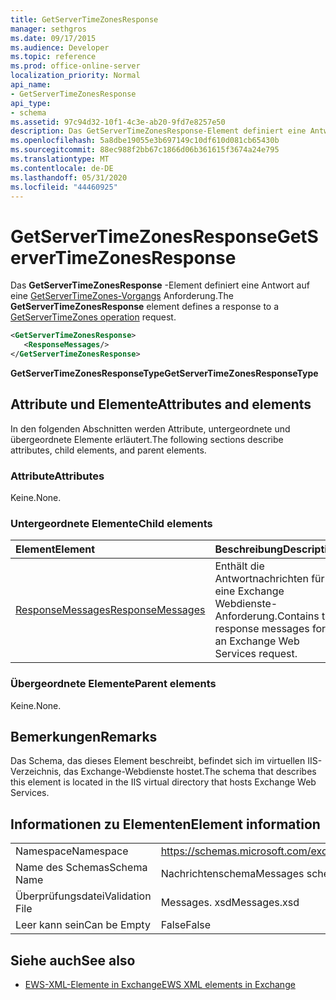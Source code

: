 ```yaml
---
title: GetServerTimeZonesResponse
manager: sethgros
ms.date: 09/17/2015
ms.audience: Developer
ms.topic: reference
ms.prod: office-online-server
localization_priority: Normal
api_name:
- GetServerTimeZonesResponse
api_type:
- schema
ms.assetid: 97c94d32-10f1-4c3e-ab20-9fd7e8257e50
description: Das GetServerTimeZonesResponse-Element definiert eine Antwort auf eine GetServerTimeZones-Vorgangsanforderung.
ms.openlocfilehash: 5a8dbe19055e3b697149c10df610d081cb65430b
ms.sourcegitcommit: 88ec988f2bb67c1866d06b361615f3674a24e795
ms.translationtype: MT
ms.contentlocale: de-DE
ms.lasthandoff: 05/31/2020
ms.locfileid: "44460925"
---
```

# <a name="getservertimezonesresponse"></a><span data-ttu-id="e5135-103">GetServerTimeZonesResponse</span><span class="sxs-lookup"><span data-stu-id="e5135-103">GetServerTimeZonesResponse</span></span>

<span data-ttu-id="e5135-104">Das **GetServerTimeZonesResponse** -Element definiert eine Antwort auf eine [GetServerTimeZones-Vorgangs](getservertimezones-operation.md) Anforderung.</span><span class="sxs-lookup"><span data-stu-id="e5135-104">The **GetServerTimeZonesResponse** element defines a response to a [GetServerTimeZones operation](getservertimezones-operation.md) request.</span></span> 
  
```XML
<GetServerTimeZonesResponse>
   <ResponseMessages/>
</GetServerTimeZonesResponse>
```

 <span data-ttu-id="e5135-105">**GetServerTimeZonesResponseType**</span><span class="sxs-lookup"><span data-stu-id="e5135-105">**GetServerTimeZonesResponseType**</span></span>
## <a name="attributes-and-elements"></a><span data-ttu-id="e5135-106">Attribute und Elemente</span><span class="sxs-lookup"><span data-stu-id="e5135-106">Attributes and elements</span></span>

<span data-ttu-id="e5135-107">In den folgenden Abschnitten werden Attribute, untergeordnete und übergeordnete Elemente erläutert.</span><span class="sxs-lookup"><span data-stu-id="e5135-107">The following sections describe attributes, child elements, and parent elements.</span></span>
  
### <a name="attributes"></a><span data-ttu-id="e5135-108">Attribute</span><span class="sxs-lookup"><span data-stu-id="e5135-108">Attributes</span></span>

<span data-ttu-id="e5135-109">Keine.</span><span class="sxs-lookup"><span data-stu-id="e5135-109">None.</span></span>
  
### <a name="child-elements"></a><span data-ttu-id="e5135-110">Untergeordnete Elemente</span><span class="sxs-lookup"><span data-stu-id="e5135-110">Child elements</span></span>

|<span data-ttu-id="e5135-111">**Element**</span><span class="sxs-lookup"><span data-stu-id="e5135-111">**Element**</span></span>|<span data-ttu-id="e5135-112">**Beschreibung**</span><span class="sxs-lookup"><span data-stu-id="e5135-112">**Description**</span></span>|
|:-----|:-----|
|[<span data-ttu-id="e5135-113">ResponseMessages</span><span class="sxs-lookup"><span data-stu-id="e5135-113">ResponseMessages</span></span>](responsemessages.md) <br/> |<span data-ttu-id="e5135-114">Enthält die Antwortnachrichten für eine Exchange Webdienste-Anforderung.</span><span class="sxs-lookup"><span data-stu-id="e5135-114">Contains the response messages for an Exchange Web Services request.</span></span>  <br/> |
   
### <a name="parent-elements"></a><span data-ttu-id="e5135-115">Übergeordnete Elemente</span><span class="sxs-lookup"><span data-stu-id="e5135-115">Parent elements</span></span>

<span data-ttu-id="e5135-116">Keine.</span><span class="sxs-lookup"><span data-stu-id="e5135-116">None.</span></span>
  
## <a name="remarks"></a><span data-ttu-id="e5135-117">Bemerkungen</span><span class="sxs-lookup"><span data-stu-id="e5135-117">Remarks</span></span>

<span data-ttu-id="e5135-118">Das Schema, das dieses Element beschreibt, befindet sich im virtuellen IIS-Verzeichnis, das Exchange-Webdienste hostet.</span><span class="sxs-lookup"><span data-stu-id="e5135-118">The schema that describes this element is located in the IIS virtual directory that hosts Exchange Web Services.</span></span>
  
## <a name="element-information"></a><span data-ttu-id="e5135-119">Informationen zu Elementen</span><span class="sxs-lookup"><span data-stu-id="e5135-119">Element information</span></span>

|||
|:-----|:-----|
|<span data-ttu-id="e5135-120">Namespace</span><span class="sxs-lookup"><span data-stu-id="e5135-120">Namespace</span></span>  <br/> |https://schemas.microsoft.com/exchange/services/2006/messages  <br/> |
|<span data-ttu-id="e5135-121">Name des Schemas</span><span class="sxs-lookup"><span data-stu-id="e5135-121">Schema Name</span></span>  <br/> |<span data-ttu-id="e5135-122">Nachrichtenschema</span><span class="sxs-lookup"><span data-stu-id="e5135-122">Messages schema</span></span>  <br/> |
|<span data-ttu-id="e5135-123">Überprüfungsdatei</span><span class="sxs-lookup"><span data-stu-id="e5135-123">Validation File</span></span>  <br/> |<span data-ttu-id="e5135-124">Messages. xsd</span><span class="sxs-lookup"><span data-stu-id="e5135-124">Messages.xsd</span></span>  <br/> |
|<span data-ttu-id="e5135-125">Leer kann sein</span><span class="sxs-lookup"><span data-stu-id="e5135-125">Can be Empty</span></span>  <br/> |<span data-ttu-id="e5135-126">False</span><span class="sxs-lookup"><span data-stu-id="e5135-126">False</span></span>  <br/> |
   
## <a name="see-also"></a><span data-ttu-id="e5135-127">Siehe auch</span><span class="sxs-lookup"><span data-stu-id="e5135-127">See also</span></span>



- [<span data-ttu-id="e5135-128">EWS-XML-Elemente in Exchange</span><span class="sxs-lookup"><span data-stu-id="e5135-128">EWS XML elements in Exchange</span></span>](ews-xml-elements-in-exchange.md)

